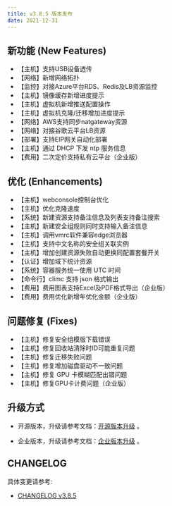 ```yaml
---
title: v3.8.5 版本发布
date: 2021-12-31
---
```


## 新功能 (New Features)

- 【主机】支持USB设备透传
- 【网络】新增网络拓扑
- 【监控】对接Azure平台RDS、Redis及LB资源监控
- 【主机】镜像缓存新增进度提示
- 【主机】虚拟机新增推送配置操作
- 【主机】虚拟机克隆/迁移增加进度提示
- 【网络】AWS支持同步natgateway资源
- 【网络】对接谷歌云平台LB资源
- 【部署】支持EIP网关自动化部署
- 【主机】通过 DHCP 下发 ntp 服务信息
- 【费用】二次定价支持私有云平台（企业版）

## 优化 (Enhancements)

- 【主机】webconsole控制台优化
- 【主机】优化克隆速度
- 【系统】新建资源支持备注信息及列表支持备注搜索
- 【主机】新建安全组规则同时支持输入备注信息
- 【主机】调用vmrc软件兼容edge浏览器
- 【主机】支持中文名称的安全组关联实例
- 【主机】增加创建资源失败自动更换同配置套餐开关
- 【认证】增加域下统计资源
- 【系统】容器服务统一使用 UTC 时间
- 【命令行】climc 支持 json 格式输出
- 【费用】费用图表支持Excel及PDF格式导出（企业版）
- 【费用】费用优化新增年优化金额（企业版）

## 问题修复 (Fixes)

- 【主机】修复安全组模版下载错误
- 【主机】修复回收站清除时ID可能重复问题
- 【主机】修复迁移失败问题
- 【主机】修复增加磁盘驱动不一致问题
- 【主机】修复 GPU 卡模糊匹配出错问题
- 【主机】修复GPU卡计费问题（企业版）

## 升级方式

- 开源版本，升级请参考文档：[开源版本升级](https://www.cloudpods.org/zh/docs/setup/upgrade/) 。

- 企业版本，升级请参考文档：[企业版本升级](https://docs.yunion.cn/zh/docs/quick/upgrade/) 。

## CHANGELOG

具体变更请参考:

- [CHANGELOG v3.8.5](https://www.cloudpods.org/zh/docs/changelog/release-3.8/3-8-5/)
